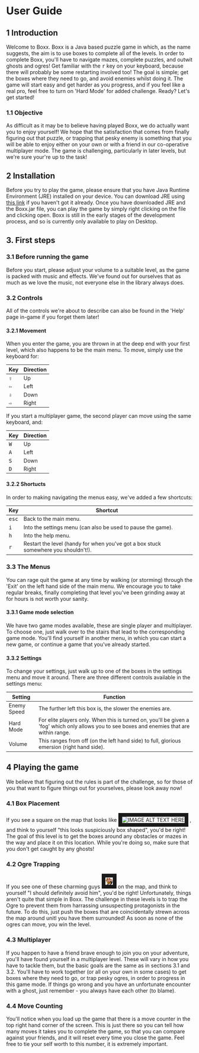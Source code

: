 # User Guide
## 1 Introduction

Welcome to Boxx. Boxx is a Java based puzzle game in which, as the name suggests, the aim is to use boxes to complete all of the levels. In order to complete Boxx, you'll have to navigate mazes, complete puzzles, and outwit ghosts and ogres! Get familiar with the <kbd>r</kbd> key on your keyboard, because there will probably be some restarting involved too! The goal is simple; get the boxes where they need to go, and avoid enemies whilst doing it. The game will start easy and get harder as you progress, and if you feel like a real pro, feel free to turn on 'Hard Mode' for added challenge. Ready? Let's get started!

### 1.1 Objective

As difficult as it may be to believe having played Boxx, we do actually want you to enjoy yourself! We hope that the satisfaction that comes from finally figuring out that puzzle, or trapping that pesky enemy is something that you will be able to enjoy either on your own or with a friend in our co-operative multiplayer mode. The game is challenging, particularly in later levels, but we're sure your're up to the task!

## 2 Installation

Before you try to play the game, please ensure that you have Java Runtime Environment (JRE) installed on your device. You can download JRE using [this link](https://www.java.com/en/download/) if you haven't got it already. Once you have downloaded JRE and the Boxx.jar file, you can play the game by simply right clicking on the file and clicking open. Boxx is still in the early stages of the development process, and so is currently only available to play on Desktop.

## 3. First steps

### 3.1 Before running the game

Before you start, please adjust your volume to a suitable level, as the game is packed with music and effects. We've found out for ourselves that as much as we love the music, not everyone else in the library always does.
 
### 3.2 Controls 

All of the controls we're about to describe can also be found in the 'Help' page in-game if you forget them later!

#### 3.2.1 Movement 

When you enter the game, you are thrown in at the deep end with your first level, which also happens to be the main menu. To move, simply use the keyboard for:

| Key     | Direction |
| ------- | --------- |
| <kbd>⇧</kbd> | Up   |
| <kbd>⇦</kbd>  | Left  |
| <kbd>⇩</kbd>   | Down   |
| <kbd>⇨</kbd> | Right   |

If you start a multiplayer game, the second player can move using the same keyboard, and: 

| Key     | Direction |
| ------- | --------- |
| <kbd>W</kbd> | Up   |
| <kbd>A</kbd>  | Left  |
| <kbd>S</kbd>   | Down   |
| <kbd>D</kbd> | Right   |

#### 3.2.2 Shortucts 

In order to making navigating the menus easy, we've added a few shortcuts:

| Key     | Shortcut |
| ------- | --------- |
| <kbd>esc</kbd> | Back to the main menu.   |
| <kbd>i</kbd>  | Into the settings menu (can also be used to pause the game).  |
| <kbd>h</kbd>   | Into the help menu.   |
| <kbd>r</kbd> | Restart the level (handy for when you've got a box stuck somewhere you shouldn't!).  |

### 3.3 The Menus

You can rage quit the game at any time by walking (or storming) through the 'Exit' on the left hand side of the main menu. We encourage you to take regular breaks, finally completing that level you've been grinding away at for hours is not worth your sanity.

#### 3.3.1 Game mode selection

We have two game modes available, these are single player and multiplayer. To choose one, just walk over to the stairs that lead to the corresponding game mode. You'll find yourself in another menu, in which you can start a new game, or continue a game that you've already started.

#### 3.3.2 Settings

To change your settings, just walk up to one of the boxes in the settings menu and move it around. 
There are three different controls available in the settings menu:

| Setting     | Function |
| ------- | --------- |
| Enemy Speed | The further left this box is, the slower the enemies are. |
| Hard Mode | For elite players only. When this is turned on, you'll be given a 'fog' which only allows you to see boxes and enemies that are within range. |
| Volume   | This ranges from off (on the left hand side) to full, glorious emersion (right hand side). |
 
## 4 Playing the game

We believe that figuring out the rules is part of the challenge, so for those of you that want to figure things out for yourselves, please look away now!

### 4.1 Box Placement

If you see a square on the map that looks like <img src="https://github.com/perrymant/dungeon-game/tree/master/core/assets/temp/area.png" alt="IMAGE ALT TEXT HERE" width="20" height="20" border="10" /></a> , and think to yourself "this looks suspiciously box shaped", you'd be right! The goal of this level is to get the boxes around any obstacles or mazes in the way and place it on this location. While you're doing so, make sure that you don't get caught by any ghosts!

### 4.2 Ogre Trapping

If you see one of these charming guys <img src="https://github.com/perrymant/dungeon-game/blob/master/core/assets/temp/monster.png" alt="IMAGE ALT TEXT HERE" width="20" height="20" border="10" /></a> on the map, and think to yourself "I should definitely avoid him", you'd be right! Unfortunately, things aren't quite that simple in Boxx. The challenge in these levels is to trap the Ogre to prevent them from harrassing unsuspecting protagonists in the future. To do this, just push the boxes that are coincidentally strewn across the map around unitl you have them surrounded! As soon as none of the ogres can move, you win the level.

### 4.3 Multiplayer

If you happen to have a friend brave enough to join you on your adventure, you'll have found yourself in a multiplayer level. These will vary in how you have to tackle them, but the basic goals are the same as in sections 3.1 and 3.2. You'll have to work together (or all on your own in some cases) to get boxes where they need to go, or trap pesky ogres, in order to progress in this game mode. If things go wrong and you have an unfortunate encounter with a ghost, just remember - you always have each other (to blame).

### 4.4 Move Counting

You'll notice when you load up the game that there is a move counter in the top right hand corner of the screen. This is just there so you can tell how many moves it takes you to complete the game, so that you can compare against your friends, and it will reset every time you close the game. Feel free to tie your self worth to this number, it is extremely important.

